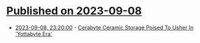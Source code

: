 # [Published on 2023-09-08](index.md)

* [2023-09-08, 23:20:00](https://hardware.slashdot.org/story/23/09/08/216251/cerabyte-ceramic-storage-poised-to-usher-in-yottabyte-era?utm_source=rss1.0mainlinkanon&utm_medium=feed) - [Cerabyte Ceramic Storage Poised To Usher In 'Yottabyte Era'](https://hardware.slashdot.org/story/23/09/08/216251/cerabyte-ceramic-storage-poised-to-usher-in-yottabyte-era?utm_source=rss1.0mainlinkanon&utm_medium=feed)
